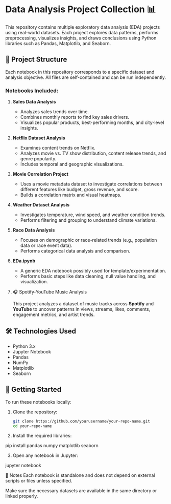 # Data Analysis Project Collection 📊

This repository contains multiple exploratory data analysis (EDA) projects using real-world datasets. Each project explores data patterns, performs preprocessing, visualizes insights, and draws conclusions using Python libraries such as Pandas, Matplotlib, and Seaborn.

## 📁 Project Structure

Each notebook in this repository corresponds to a specific dataset and analysis objective. All files are self-contained and can be run independently.

### Notebooks Included:

1. **Sales Data Analysis**
   - Analyzes sales trends over time.
   - Combines monthly reports to find key sales drivers.
   - Visualizes popular products, best-performing months, and city-level insights.

2. **Netflix Dataset Analysis**
   - Examines content trends on Netflix.
   - Analyzes movie vs. TV show distribution, content release trends, and genre popularity.
   - Includes temporal and geographic visualizations.

3. **Movie Correlation Project**
   - Uses a movie metadata dataset to investigate correlations between different features like budget, gross revenue, and score.
   - Builds a correlation matrix and visual heatmaps.

4. **Weather Dataset Analysis**
   - Investigates temperature, wind speed, and weather condition trends.
   - Performs filtering and grouping to understand climate variations.

5. **Race Data Analysis**
   - Focuses on demographic or race-related trends (e.g., population data or race event data).
   - Performs categorical data analysis and comparison.

6. **EDa.ipynb**
   - A generic EDA notebook possibly used for template/experimentation.
   - Performs basic steps like data cleaning, null value handling, and visualization.

7. 🎧 Spotify-YouTube Music Analysis

   This project analyzes a dataset of music tracks across **Spotify** and **YouTube** to uncover patterns in views, streams, likes, comments, engagement metrics, and artist trends.


## 🛠️ Technologies Used

- Python 3.x
- Jupyter Notebook
- Pandas
- NumPy
- Matplotlib
- Seaborn

## 🚀 Getting Started

To run these notebooks locally:

1. Clone the repository:
   ```bash
   git clone https://github.com/yourusername/your-repo-name.git
   cd your-repo-name
2. Install the required libraries:

pip install pandas numpy matplotlib seaborn


3. Open any notebook in Jupyter:

jupyter notebook

📌 Notes
Each notebook is standalone and does not depend on external scripts or files unless specified.

Make sure the necessary datasets are available in the same directory or linked properly.
